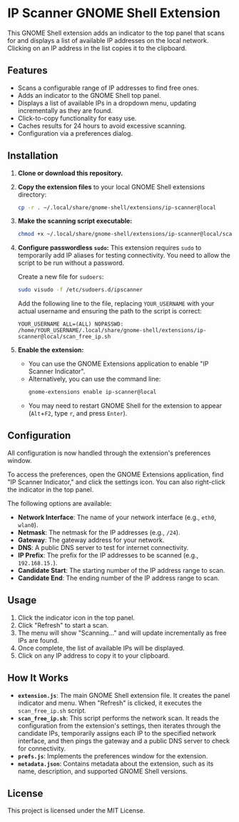 # IP Scanner GNOME Shell Extension

This GNOME Shell extension adds an indicator to the top panel that scans for and displays a list of available IP addresses on the local network. Clicking on an IP address in the list copies it to the clipboard.

## Features

-   Scans a configurable range of IP addresses to find free ones.
-   Adds an indicator to the GNOME Shell top panel.
-   Displays a list of available IPs in a dropdown menu, updating incrementally as they are found.
-   Click-to-copy functionality for easy use.
-   Caches results for 24 hours to avoid excessive scanning.
-   Configuration via a preferences dialog.

## Installation

1.  **Clone or download this repository.**

2.  **Copy the extension files** to your local GNOME Shell extensions directory:
    ```bash
    cp -r . ~/.local/share/gnome-shell/extensions/ip-scanner@local
    ```

3.  **Make the scanning script executable:**
    ```bash
    chmod +x ~/.local/share/gnome-shell/extensions/ip-scanner@local/scan_free_ip.sh
    ```

4.  **Configure passwordless `sudo`:**
    This extension requires `sudo` to temporarily add IP aliases for testing connectivity. You need to allow the script to be run without a password.

    Create a new file for `sudoers`:
    ```bash
    sudo visudo -f /etc/sudoers.d/ipscanner
    ```

    Add the following line to the file, replacing `YOUR_USERNAME` with your actual username and ensuring the path to the script is correct:
    ```
    YOUR_USERNAME ALL=(ALL) NOPASSWD: /home/YOUR_USERNAME/.local/share/gnome-shell/extensions/ip-scanner@local/scan_free_ip.sh
    ```

5.  **Enable the extension:**
    -   You can use the GNOME Extensions application to enable "IP Scanner Indicator".
    -   Alternatively, you can use the command line:
        ```bash
        gnome-extensions enable ip-scanner@local
        ```
    -   You may need to restart GNOME Shell for the extension to appear (`Alt`+`F2`, type `r`, and press `Enter`).

## Configuration

All configuration is now handled through the extension's preferences window.

To access the preferences, open the GNOME Extensions application, find "IP Scanner Indicator," and click the settings icon. You can also right-click the indicator in the top panel.

The following options are available:

-   **Network Interface**: The name of your network interface (e.g., `eth0`, `wlan0`).
-   **Netmask**: The netmask for the IP addresses (e.g., `/24`).
-   **Gateway**: The gateway address for your network.
-   **DNS**: A public DNS server to test for internet connectivity.
-   **IP Prefix**: The prefix for the IP addresses to be scanned (e.g., `192.168.15.`).
-   **Candidate Start**: The starting number of the IP address range to scan.
-   **Candidate End**: The ending number of the IP address range to scan.

## Usage

1.  Click the indicator icon in the top panel.
2.  Click "Refresh" to start a scan.
3.  The menu will show "Scanning..." and will update incrementally as free IPs are found.
4.  Once complete, the list of available IPs will be displayed.
5.  Click on any IP address to copy it to your clipboard.

## How It Works

-   **`extension.js`**: The main GNOME Shell extension file. It creates the panel indicator and menu. When "Refresh" is clicked, it executes the `scan_free_ip.sh` script.
-   **`scan_free_ip.sh`**: This script performs the network scan. It reads the configuration from the extension's settings, then iterates through the candidate IPs, temporarily assigns each IP to the specified network interface, and then pings the gateway and a public DNS server to check for connectivity.
-   **`prefs.js`**: Implements the preferences window for the extension.
-   **`metadata.json`**: Contains metadata about the extension, such as its name, description, and supported GNOME Shell versions.

## License

This project is licensed under the MIT License.
